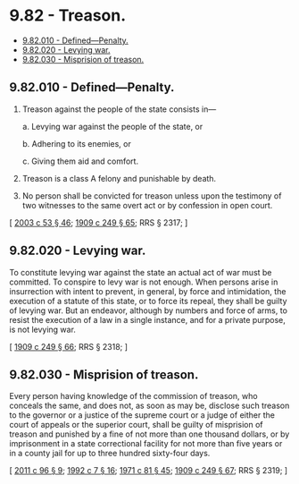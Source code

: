 # 9.82 - Treason.
* [9.82.010 - Defined—Penalty.](#982010---definedpenalty)
* [9.82.020 - Levying war.](#982020---levying-war)
* [9.82.030 - Misprision of treason.](#982030---misprision-of-treason)
## 9.82.010 - Defined—Penalty.
1. Treason against the people of the state consists in—

   a. Levying war against the people of the state, or

   b. Adhering to its enemies, or

   c. Giving them aid and comfort.

2. Treason is a class A felony and punishable by death.

3. No person shall be convicted for treason unless upon the testimony of two witnesses to the same overt act or by confession in open court.

\[ [2003 c 53 § 46](https://lawfilesext.leg.wa.gov/biennium/2003-04/Pdf/Bills/Session%20Laws/Senate/5758.SL.pdf?cite=2003%20c%2053%20§%2046); [1909 c 249 § 65](https://leg.wa.gov/CodeReviser/documents/sessionlaw/1909c249.pdf?cite=1909%20c%20249%20§%2065); RRS § 2317; \]

## 9.82.020 - Levying war.
To constitute levying war against the state an actual act of war must be committed. To conspire to levy war is not enough. When persons arise in insurrection with intent to prevent, in general, by force and intimidation, the execution of a statute of this state, or to force its repeal, they shall be guilty of levying war. But an endeavor, although by numbers and force of arms, to resist the execution of a law in a single instance, and for a private purpose, is not levying war.

\[ [1909 c 249 § 66](https://leg.wa.gov/CodeReviser/documents/sessionlaw/1909c249.pdf?cite=1909%20c%20249%20§%2066); RRS § 2318; \]

## 9.82.030 - Misprision of treason.
Every person having knowledge of the commission of treason, who conceals the same, and does not, as soon as may be, disclose such treason to the governor or a justice of the supreme court or a judge of either the court of appeals or the superior court, shall be guilty of misprision of treason and punished by a fine of not more than one thousand dollars, or by imprisonment in a state correctional facility for not more than five years or in a county jail for up to three hundred sixty-four days.

\[ [2011 c 96 § 9](https://lawfilesext.leg.wa.gov/biennium/2011-12/Pdf/Bills/Session%20Laws/Senate/5168-S.SL.pdf?cite=2011%20c%2096%20§%209); [1992 c 7 § 16](https://lawfilesext.leg.wa.gov/biennium/1991-92/Pdf/Bills/Session%20Laws/House/2263-S.SL.pdf?cite=1992%20c%207%20§%2016); [1971 c 81 § 45](https://leg.wa.gov/CodeReviser/documents/sessionlaw/1971c81.pdf?cite=1971%20c%2081%20§%2045); [1909 c 249 § 67](https://leg.wa.gov/CodeReviser/documents/sessionlaw/1909c249.pdf?cite=1909%20c%20249%20§%2067); RRS § 2319; \]

